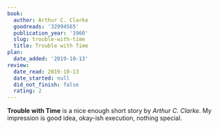 ```yaml
---
book:
  author: Arthur C. Clarke
  goodreads: '32994565'
  publication_year: '1960'
  slug: trouble-with-time
  title: Trouble with Time
plan:
  date_added: '2019-10-13'
review:
  date_read: 2019-10-13
  date_started: null
  did_not_finish: false
  rating: 2
---
```


**Trouble with Time** is a nice enough short story by *Arthur C. Clarke*. My impression is good idea, okay-ish execution, nothing special.
